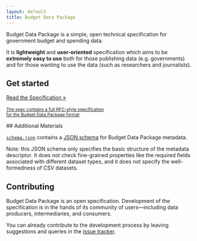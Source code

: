 ```yaml
---
layout: default
title: Budget Data Package
---
```


Budget Data Package is a simple, open technical specification for government
budget and spending data.

It is **lightweight** and **user-oriented** specification which aims to be
**extremely easy to use** both for those publishing data (e.g. governments) and
for those wanting to use the data (such as researchers and journalists).

## Get started

<a href="spec/" class="btn btn-primary btn-lg" style="display: block; margin: auto;">
  Read the Specification &raquo;
  <br />
  <br />
  <small>
    The spec contains a full RFC-style specification
    <br />
    for the Budget Data Package format
  </small>
</a>

## Additional Materials

[`schema.json`][schema] contains a [JSON schema][schema] for Budget Data
Package metadata.

Note: this JSON schema only specifies the basic structure of the metadata
descriptor. It does not check fine-grained properties like the required fields
associated with different dataset types, and it does not specify the
well-formedness of CSV datasets.

[schema]: /schema.json

## Contributing

Budget Data Package is an open specification. Development of the specification
is in the hands of its community of users—including data producers,
intermediaries, and consumers.

You can already contribute to the development process by leaving suggestions
and queries in the [issue
tracker](https://github.com/openspending/budget-data-package/issues).


